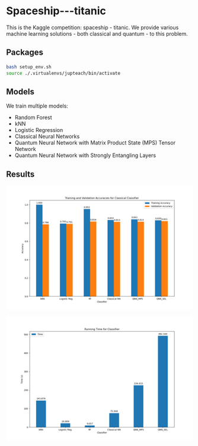 # Spaceship---titanic
This is the Kaggle competition: spaceship - titanic. We provide various machine learning solutions - both classical and quantum - to this problem.

## Packages

```bash
bash setup_env.sh
source ./.virtualenvs/jupteach/bin/activate
```



## Models
We train multiple models:
- Random Forest
- kNN
- Logistic Regression
- Classical Neural Networks
- Quantum Neural Network with Matrix Product State (MPS) Tensor Network
- Quantum Neural Network with Strongly Entangling Layers



## Results


![Training and Validation Accuracies for Classical Classifier](./result/accuracy_classical.png)






![Running Time for Classifier](./result/time_classical.png)
